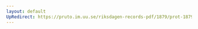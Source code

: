```yaml
---
layout: default
UpRedirect: https://pruto.im.uu.se/riksdagen-records-pdf/1879/prot-1879--ak--028/prot-1879--ak--028_018.pdf
---
```

